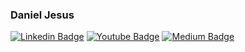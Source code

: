 ### Daniel Jesus

[![Linkedin Badge](https://img.shields.io/badge/linkedin-%230077B5.svg?&style=for-the-badge&logo=linkedin&logoColor=white)](https://www.linkedin.com/in/djesusnet/)
[![Youtube Badge](https://img.shields.io/badge/youtube-%23FF0000.svg?&style=for-the-badge&logo=youtube&logoColor=white)](https://www.youtube.com/danieljesusdotnet)
[![Medium Badge](https://img.shields.io/badge/medium-%2312100E.svg?&style=for-the-badge&logo=medium&logoColor=white)](https://www.youtube.com/danieljesusdotnet)




